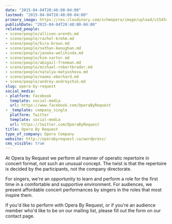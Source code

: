 ```yaml
---
date: "2015-04-04T20:48:00-04:00"
lastmod: "2015-04-04T20:48:00-04:00"
primary_image: https://res.cloudinary.com/schmopera/image/upload/v1545409169/media/webhook-uploads/1428194789514/OBRLogo.jpeg.jpeg
publishDate: "2015-04-04T20:48:00-04:00"
related_people:
- scene/people/allison-arends.md
- scene/people/rachel-krehm.md
- scene/people/kira-braun.md
- scene/people/nathan-keoughan.md
- scene/people/janaka-welihinda.md
- scene/people/kim-sartor.md
- scene/people/abigail-freeman.md
- scene/people/michael-robertbroder.md
- scene/people/natalya-matyusheva.md
- scene/people/naomi-eberhard.md
- scene/people/andrey-andreychik.md
slug: opera-by-request
social_media:
- platform: Facebook
  template: social-media
  url: https://www.facebook.com/OperaByRequest
- _template: company_single
  platform: Twitter
  template: social-media
  url: https://twitter.com/OperaByRequest
title: Opera By Request
type_of_company: Opera Company
website: http://operabyrequest.ca/wordpress/
cms_visible: true
---
```


<p>
	At Opera by Request we perform all manner of operatic repertoire in concert format, not such an unusual concept. The twist is that the repertoire is decided by the participants, not the company directorate.
</p>
<p>
	For singers, we're an opportunity to learn and perform a role for the first time in a comfortable and supportive environment. For audiences, we present affordable concert performances by singers in the roles that most inspire them.
</p>
<p>
	If you'd like to perform with Opera By Request, or if you're an audience member who'd like to be on our mailing list, please fill out the form on our contact page.
</p>
